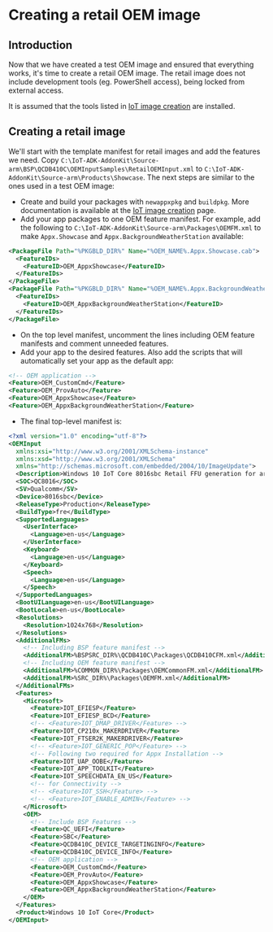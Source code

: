 ---
---
# Creating a retail OEM image

## Introduction

Now that we have created a test OEM image and ensured that everything works, it's time to create a retail OEM image. The retail image does not include development tools (eg. PowerShell access), being locked from external access.

It is assumed that the tools listed in [IoT image creation](../README.md) are installed.

## Creating a retail image

We'll start with the template manifest for retail images and add the features we need. Copy `C:\IoT-ADK-AddonKit\Source-arm\BSP\QCDB410C\OEMInputSamples\RetailOEMInput.xml` to `C:\IoT-ADK-AddonKit\Source-arm\Products\Showcase`. The next steps are similar to the ones used in a test OEM image:

* Create and build your packages with `newappxpkg` and `buildpkg`. More documentation is available at the [IoT image creation](../README.md) page.
* Add your app packages to one OEM feature manifest. For example, add the following to `C:\IoT-ADK-AddonKit\Source-arm\Packages\OEMFM.xml` to make `Appx.Showcase` and `Appx.BackgroundWeatherStation` available:

```xml
<PackageFile Path="%PKGBLD_DIR%" Name="%OEM_NAME%.Appx.Showcase.cab">
  <FeatureIDs>
    <FeatureID>OEM_AppxShowcase</FeatureID>
  </FeatureIDs>
</PackageFile>
<PackageFile Path="%PKGBLD_DIR%" Name="%OEM_NAME%.Appx.BackgroundWeatherStation.cab">
  <FeatureIDs>
    <FeatureID>OEM_AppxBackgroundWeatherStation</FeatureID>
  </FeatureIDs>
</PackageFile>
```

* On the top level manifest, uncomment the lines including OEM feature manifests and comment unneeded features.
* Add your app to the desired features. Also add the scripts that will automatically set your app as the default app:

```xml
<!-- OEM application -->
<Feature>OEM_CustomCmd</Feature>
<Feature>OEM_ProvAuto</Feature>
<Feature>OEM_AppxShowcase</Feature>
<Feature>OEM_AppxBackgroundWeatherStation</Feature>
```

* The final top-level manifest is:

```xml
<?xml version="1.0" encoding="utf-8"?>
<OEMInput
  xmlns:xsi="http://www.w3.org/2001/XMLSchema-instance"
  xmlns:xsd="http://www.w3.org/2001/XMLSchema"
  xmlns="http://schemas.microsoft.com/embedded/2004/10/ImageUpdate">
  <Description>Windows 10 IoT Core 8016sbc Retail FFU generation for arm.fre with build number 20150812-1709 by wesign</Description>
  <SOC>QC8016</SOC>
  <SV>Qualcomm</SV>
  <Device>8016sbc</Device>
  <ReleaseType>Production</ReleaseType>
  <BuildType>fre</BuildType>
  <SupportedLanguages>
    <UserInterface>
      <Language>en-us</Language>
    </UserInterface>
    <Keyboard>
      <Language>en-us</Language>
    </Keyboard>
    <Speech>
      <Language>en-us</Language>
    </Speech>
  </SupportedLanguages>
  <BootUILanguage>en-us</BootUILanguage>
  <BootLocale>en-us</BootLocale>
  <Resolutions>
    <Resolution>1024x768</Resolution>
  </Resolutions>
  <AdditionalFMs>
    <!-- Including BSP feature manifest -->
    <AdditionalFM>%BSPSRC_DIR%\QCDB410C\Packages\QCDB410CFM.xml</AdditionalFM>
    <!-- Including OEM feature manifest -->
    <AdditionalFM>%COMMON_DIR%\Packages\OEMCommonFM.xml</AdditionalFM>
    <AdditionalFM>%SRC_DIR%\Packages\OEMFM.xml</AdditionalFM>
  </AdditionalFMs>
  <Features>
    <Microsoft>
      <Feature>IOT_EFIESP</Feature>
      <Feature>IOT_EFIESP_BCD</Feature>
      <!-- <Feature>IOT_DMAP_DRIVER</Feature> -->
      <Feature>IOT_CP210x_MAKERDRIVER</Feature>
      <Feature>IOT_FTSER2K_MAKERDRIVER</Feature>
      <!-- <Feature>IOT_GENERIC_POP</Feature> -->
      <!-- Following two required for Appx Installation -->
      <Feature>IOT_UAP_OOBE</Feature>
      <Feature>IOT_APP_TOOLKIT</Feature>
      <Feature>IOT_SPEECHDATA_EN_US</Feature>
      <!-- for Connectivity -->
      <!-- <Feature>IOT_SSH</Feature> -->
      <!-- <Feature>IOT_ENABLE_ADMIN</Feature> -->
    </Microsoft>
    <OEM>
      <!-- Include BSP Features -->
      <Feature>QC_UEFI</Feature>
      <Feature>SBC</Feature>
      <Feature>QCDB410C_DEVICE_TARGETINGINFO</Feature>
      <Feature>QCDB410C_DEVICE_INFO</Feature>
      <!-- OEM application -->
      <Feature>OEM_CustomCmd</Feature>
      <Feature>OEM_ProvAuto</Feature>
      <Feature>OEM_AppxShowcase</Feature>
      <Feature>OEM_AppxBackgroundWeatherStation</Feature>
    </OEM>
  </Features>
  <Product>Windows 10 IoT Core</Product>
</OEMInput>
```
